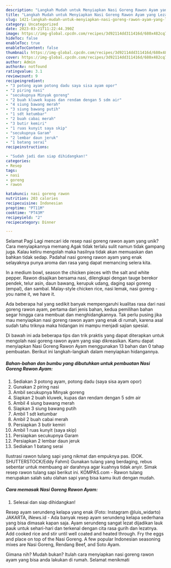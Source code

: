 ```yaml
---
description: "Langkah Mudah untuk Menyiapkan Nasi Goreng Rawon Ayam yang Lezat Sekali"
title: "Langkah Mudah untuk Menyiapkan Nasi Goreng Rawon Ayam yang Lezat Sekali"
slug: 1421-langkah-mudah-untuk-menyiapkan-nasi-goreng-rawon-ayam-yang-lezat-sekali
category: Uncategorized
date: 2023-03-21T11:22:44.390Z
image: https://img-global.cpcdn.com/recipes/3d92114dd311416d/680x482cq70/nasi-goreng-rawon-ayam-foto-resep-utama.jpg
hideToc: false
enableToc: true
enableTocContent: false
thumbnail: https://img-global.cpcdn.com/recipes/3d92114dd311416d/680x482cq70/nasi-goreng-rawon-ayam-foto-resep-utama.jpg
cover: https://img-global.cpcdn.com/recipes/3d92114dd311416d/680x482cq70/nasi-goreng-rawon-ayam-foto-resep-utama.jpg
author: Admin
authorAv: notfound
ratingvalue: 3.1
reviewcount: 9
recipeingredient:
- "3 potong ayam potong dadu saya sisa ayam opor"
- "2 piring nasi"
- "secukupnya Minyak goreng"
- "2 buah kluwek kupas dan rendam dengan 5 sdm air"
- "4 siung bawang merah"
- "3 siung bawang putih"
- "1 sdt ketumbar"
- "2 buah cabai merah"
- "3 butir kemiri"
- "1 ruas kunyit saya skip"
- "secukupnya Garam"
- "2 lembar daun jeruk"
- "1 batang serai"
recipeinstructions:

- "Sudah jadi dan siap dihidangkan!"
categories:
- Resep
tags:
- nasi
- goreng
- rawon

katakunci: nasi goreng rawon 
nutrition: 203 calories
recipecuisine: Indonesian
preptime: "PT11M"
cooktime: "PT43M"
recipeyield: "2"
recipecategory: Dinner

---
```



Selamat Pagi Lagi mencari ide resep nasi goreng rawon ayam yang unik? Cara menyiapkannya memang Agak tidak terlalu sulit namun tidak gampang juga. Kalau keliru mengolah maka hasilnya tidak akan memuaskan dan bahkan tidak sedap. Padahal nasi goreng rawon ayam yang enak selayaknya punya aroma dan rasa yang dapat memancing selera kita.


In a medium bowl, season the chicken pieces with the salt and white pepper. Rawon disajikan bersama nasi, dilengkapi dengan tauge berekor pendek, telur asin, daun bawang, kerupuk udang, daging sapi goreng (empal), dan sambal. Malay-style chicken rice, nasi lemak, nasi goreng - you name it, we have it.

Ada beberapa hal yang sedikit banyak mempengaruhi kualitas rasa dari nasi goreng rawon ayam, pertama dari jenis bahan, kedua pemilihan bahan segar hingga cara membuat dan menghidangkannya. Tak perlu pusing jika mau menyiapkan nasi goreng rawon ayam yang enak di rumah, karena asal sudah tahu triknya maka hidangan ini mampu menjadi sajian spesial.


Di bawah ini ada beberapa tips dan trik praktis yang dapat diterapkan untuk mengolah nasi goreng rawon ayam yang siap dikreasikan. Kamu dapat menyiapkan Nasi Goreng Rawon Ayam menggunakan 13 bahan dan 0 tahap pembuatan. Berikut ini langkah-langkah dalam menyiapkan hidangannya.

<!--inarticleads1-->

##### Bahan-bahan dan bumbu yang dibutuhkan untuk pembuatan Nasi Goreng Rawon Ayam:

1. Sediakan 3 potong ayam, potong dadu (saya sisa ayam opor)
1. Gunakan 2 piring nasi
1. Ambil secukupnya Minyak goreng
1. Siapkan 2 buah kluwek, kupas dan rendam dengan 5 sdm air
1. Ambil 4 siung bawang merah
1. Siapkan 3 siung bawang putih
1. Ambil 1 sdt ketumbar
1. Ambil 2 buah cabai merah
1. Persiapkan 3 butir kemiri
1. Ambil 1 ruas kunyit (saya skip)
1. Persiapkan secukupnya Garam
1. Persiapkan 2 lembar daun jeruk
1. Sediakan 1 batang serai


Ilustrasi rawon tulang sapi yang nikmat dan empuknya pas. (DOK. SHUTTERSTOCK/Eddy Fahmi) Gunakan tulang yang berdaging, rebus sebentar untuk membuang air darahnya agar kuahnya tidak anyir. Simak resep rawon tulang sapi berikut ini. KOMPAS.com - Rawon tulang merupakan salah satu olahan sapi yang bisa kamu ikuti dengan mudah. 

<!--inarticleads2-->

##### Cara memasak Nasi Goreng Rawon Ayam:


1. Selesai dan siap dihidangkan!

Resep ayam serundeng kelapa yang enak (Foto: Instagram @luis_widarto) JAKARTA, iNews.id - Ada banyak resep ayam serundeng kelapa sederhana yang bisa dimasak kapan saja. Ayam serundeng sangat lezat dijadikan lauk pauk untuk sehari-hari dan terkenal dengan cita rasa gurih dan lezatnya. Add cooked rice and stir until well coated and heated through. Fry the eggs and place on top of the Nasi Goreng. A few popular Indonesian seasoning mixes are Nasi Goreng, Rendang Beef, and Soto Ayam. 

Gimana nih? Mudah bukan? Itulah cara menyiapkan nasi goreng rawon ayam yang bisa anda lakukan di rumah. Selamat menikmati
